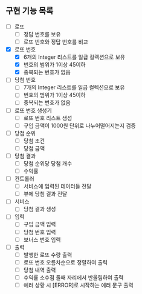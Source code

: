 ## 구현 기능 목록

- [ ] 로또
  - [ ] 정답 번호를 보유
  - [ ] 로또 번호와 정답 번호를 비교

- [x] 로또 번호
  - [x] 6개의 Integer 리스트를 일급 컬렉션으로 보유
  - [x] 번호의 범위가 1이상 45이하
  - [x] 중복되는 번호가 없음
     
- [ ] 당첨 번호
  - [ ] 7개의 Integer 리스트를 일급 컬렉션으로 보유
  - [ ] 번호의 범위가 1이상 45이하
  - [ ] 중복되는 번호가 없음
     
- [ ] 로또 번호 생성기
  - [ ] 로또 번호 리스트 생성
  - [ ] 구입 금액이 1000원 단위로 나누어떨어지는지 검증

- [ ] 당첨 순위
  - [ ] 당첨 조건
  - [ ] 당첨 금액

- [ ] 당첨 결과
  - [ ] 당첨 순위당 당첨 개수
  - [ ] 수익률
     
- [ ] 컨트롤러
  - [ ] 서비스에 입력된 데이터들 전달
  - [ ] 뷰에 당첨 결과 전달

- [ ] 서비스
  - [ ] 당첨 결과 생성

- [ ] 입력
  - [ ] 구입 금액 입력
  - [ ] 당첨 번호 입력
  - [ ] 보너스 번호 입력
     
- [ ] 출력
  - [ ] 발행한 로또 수량 출력
  - [ ] 로또 번호 오름차순으로 정렬하여 출력
  - [ ] 당첨 내역 출력
  - [ ] 수익률 소수점 둘째 자리에서 반올림하여 출력
  - [ ] 에러 상황 시 [ERROR]로 시작하는 에러 문구 출력
